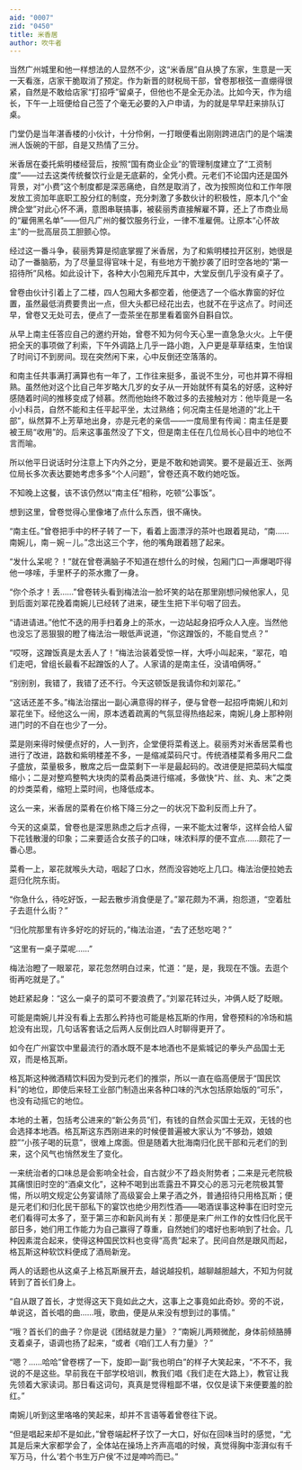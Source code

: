 ```yaml
---
aid: "0007"
zid: "0450"
title: 米香居
author: 吹牛者
---
```


当然广州城里和他一样想法的人显然不少，这“米香居”自从换了东家，生意是一天一天看涨，店家干脆取消了预定。作为新晋的财税局干部，曾卷那根弦一直绷得很紧，自然是不敢给店家“打招呼”留桌子，但他也不是全无办法。比如今天，作为组长，下午一上班便给自己签了个毫无必要的入户申请，为的就是早早赶来排队订桌。

门堂仍是当年湛香楼的小伙计，十分伶俐，一打眼便看出刚刚跨进店门的是个端澳洲人饭碗的干部，自是又热情了三分。

米香居在委托紫明楼经营后，按照“国有商业企业”的管理制度建立了“工资制度”――过去这类传统餐饮行业是无底薪的，全凭小费。元老们不论国内还是国外背景，对“小费”这个制度都是深恶痛绝，自然是取消了，改为按照岗位和工作年限发放工资加年底职工股分红的制度，充分刺激了多数伙计的积极性，原本几个“金牌企堂”对此心怀不满，意图串联搞事，被裴丽秀直接解雇不算，还上了市商业局的“雇佣黑名单”――但凡广州的餐饮服务行业，一律不准雇佣。让原本“心怀故主”的一批高层员工胆颤心惊。

经过这一番斗争，裴丽秀算是彻底掌握了米香居，为了和紫明楼拉开区别，她很是动了一番脑筋，为了尽量显得官味十足，有些地方干脆抄袭了旧时空各地的“第一招待所”风格。如此设计下，各种大小包厢充斥其中，大堂反倒几乎没有桌子了。

曾卷由伙计引着上了二楼，四人包厢大多都空着，他便选了一个临水靠窗的好位置，虽然最低消费要贵出一点，但大头都已经花出去，也就不在乎这点了。时间还早，曾卷又无处可去，便点了一壶茶坐在那里看着窗外自斟自饮。

从早上南主任答应自己的邀约开始，曾卷不知为何今天心里一直急急火火。上午便把全天的事项做了利索，下午外调路上几乎一路小跑，入户更是草草结束，生怕误了时间订不到房间。现在突然闲下来，心中反倒还空落落的。

和南主任共事满打满算也有一年了，工作往来挺多，虽说不生分，可也并算不得相熟。虽然他对这个比自己年岁略大几岁的女子从一开始就怀有莫名的好感，这种好感随着时间的推移变成了倾慕。然而他始终不敢过多的去接触对方：他毕竟是一名小小科员，自然不能和主任平起平坐，太过熟络；何况南主任是地道的“北上干部”，纵然算不上芳草地出身，亦是元老的亲信――一度局里有传闻：南主任是要被王局“收用”的。后来这事虽然没了下文，但是南主任在几位局长心目中的地位不言而喻。

所以他平日说话时分注意上下内外之分，更是不敢和她调笑。要不是最近王、张两位局长多次表达要她考虑多多“个人问题”，曾卷还真不敢约她吃饭。

不知晚上这餐，该不该仍然以“南主任”相称，吃顿“公事饭”。

想到这里，曾卷觉得心里像堵了点什么东西，很不痛快。

“南主任。”曾卷把手中的杯子转了一下，看着上面漂浮的茶叶也跟着晃动，“南……南婉儿，南－婉－儿。”念出这三个字，他的嘴角跟着翘了起来。

“发什么呆呢？！”就在曾卷满脑子不知道在想什么的时候，包厢门口一声爆喝吓得他一哆嗦，手里杯子的茶水撒了一身。

“你个杀才！丢……”曾卷转头看到梅法治一脸坏笑的站在那里刚想问候他家人，见到后面刘翠花挽着南婉儿已经转了进来，硬生生把下半句咽了回去。

“请进请进。”他忙不迭的用手扫着身上的茶水，一边站起身招呼众人入座。当然他也没忘了恶狠狠的瞪了梅法治一眼低声说道，“你这蹭饭的，不能自觉点？”

“哎呀，这蹭饭真是太丢人了！”梅法治装着受惊一样，大呼小叫起来，“翠花，咱们走吧，曾组长最看不起蹭饭的人了。人家请的是南主任，没请咱俩呀。”

“别别别，我错了，我错了还不行。今天这顿饭是我请你和刘翠花。”

“这话还差不多。”梅法治摆出一副心满意得的样子，便与曾卷一起招呼南婉儿和刘翠花坐下。经他这么一闹，原本透着疏离的气氛显得热络起来，南婉儿身上那种刚进门时的不自在也少了一分。

菜是刚来得时候便点好的，人一到齐，企堂便将菜肴送上。裴丽秀对米香居菜肴也进行了改进，路数和紫明楼差不多，一是缩减菜码尺寸。传统酒楼菜肴多用尺二盘子盛放，菜量极多，散席之后一盘菜剩下一半是最起码的。改进便是把菜码大幅度缩小；二是对整鸡整鸭大块肉的菜肴品类进行缩减，多做快“片、丝、丸、末”之类的炒类菜肴，缩短上菜时间，也降低成本。

这么一来，米香居的菜肴在价格下降三分之一的状况下盈利反而上升了。

今天的这桌菜，曾卷也是深思熟虑之后才点得，一来不能太过奢华，这样会给人留下花钱散漫的印象；二来要适合女孩子的口味，味浓料厚的便不宜点……颇花了一番心思。

菜肴一上，翠花就喉头大动，咽起了口水，然而没容她吃上几口。梅法治便拉她去逛归化院东街。

“你急什么，待吃好饭，一起去散步消食便是了。”翠花颇为不满，抱怨道，“空着肚子去逛什么街？”

“归化院那里有许多好吃的好玩的，”梅法治道，“去了还愁吃喝？”

“这里有一桌子菜呢……”

梅法治瞪了一眼翠花，翠花忽然明白过来，忙道：“是，是，我现在不饿。去逛个街再吃就是了。”

她赶紧起身：“这么一桌子的菜可不要浪费了。”刘翠花转过头，冲俩人眨了眨眼。

可能是南婉儿并没有看上去那么矜持也可能是格瓦斯的作用，曾卷预料的冷场和尴尬没有出现，几句话客套话之后两人反倒比四人时聊得更开了。

如今在广州宴饮中里最流行的酒水既不是本地酒也不是紫城记的拳头产品国士无双，而是格瓦斯。

格瓦斯这种微酒精饮料因为受到元老们的推崇，所以一直在临高便居于“国民饮料”的地位，即使后来轻工业部门制造出来各种口味的汽水包括原始版的“可乐”，也没有动摇它的地位。

本地的土著，包括考公进来的“新公务员”们，有钱的自然会买国士无双，无钱的也会选择本地酒。格瓦斯这东西刚进来的时候便普遍被大家认为“不够劲，娘娘腔”“小孩子喝的玩意”，很难上席面。但是随着大批海南归化民干部和元老们的到来，这个风气也悄然发生了变化。

一来统治者的口味总是会影响全社会，自古就少不了趋炎附势者；二来是元老院极其痛恨旧时空的“酒桌文化”，这种不喝到出乖露丑不算交心的恶习元老院极其警惕，所以明文规定公务宴请除了高级宴会上果子酒之外，普通招待只用格瓦斯；便是元老们和归化民干部私下的宴饮也绝少用烈性酒――喝酒误事这种事在旧时空元老们看得可太多了，至于第三亦和新风尚有关：那便是来广州工作的女性归化民干部日多，她们用工作能力为自己赢得了尊重，自然她们的嗜好也影响到了社会。几种因素混合起来，使得这种国民饮料也变得“高贵”起来了。民间自然是跟风而起，格瓦斯这种软饮料便成了酒局新宠。

两人的话题也从这桌子上格瓦斯展开去，越说越投机，越聊越胆越大，不知为何就转到了首长们身上。

“自从跟了首长，才觉得这天下竟如此之大，这事上之事竟如此奇妙。旁的不说，单说这，首长唱的曲……哦，歌曲，便是从来没有想到过的事情。”

“哦？首长们的曲子？你是说《团结就是力量》？”南婉儿两颊微酡，身体前倾胳膊支着桌子，语调也扬了起来，“或者《咱们工人有力量》？”

“嗯？……哈哈”曾卷楞了一下，旋即一副“我也明白”的样子大笑起来，“不不不，我说的不是这些。早前我在干部学校培训，教我们唱《我们走在大路上》，教官让我先领着大家读词。那日看这词句，真真是觉得粗鄙不堪，仅仅是读下来便要羞的脸红。”

南婉儿听到这里咯咯的笑起来，却并不言语等着曾卷往下说。

“但是唱起来却不是如此，”曾卷端起杯子饮了一大口，好似在回味当时的感觉，“尤其是后来大家都学会了，全体站在操场上齐声高唱的时候，真觉得胸中澎湃似有千军万马，什么‘若个书生万户侯’不过是呻吟而已。”
